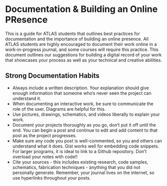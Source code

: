 # Documentation & Building an Online PResence

This is a guide for ATLAS students that outlines best practices for documentation and the importance of building an online presence. All ATLAS students are highly encouraged to document their work online in a work-in-progress journal, and some courses will require this practice. This document outlines our suggestions for building a digital record of your work that showcases your process as well as your technical and creative abilities.


## Strong Documentation Habits
+ Always include a written description. Your explanation should give enough information that someone who’s never seen the project can understand it. 
+ When documenting an interactive work, be sure to communicate the role of the user. Diagrams are helpful for this. 
+ Use pictures, drawings, schematics, and videos liberally to explain your work.
+ Document your projects thoroughly as you go, don’t put it off until the end. You can begin a post and continue to edit and add content to that post as the project progresses.
+ Make sure any code you post is well-commented, so you and others can understand what it does. Gist works well for embedding code snippets. For larger programs, it is ideal to link to a Github repository. Don’t overload your notes with code!!
+ Cite your sources - this includes existing research, code samples, schematics, fabrication techniques - anything that you did not personally generate. Remember, your journal lives on the internet, so use hyperlinks throughout your posts. 


